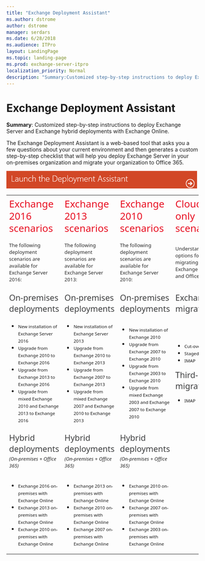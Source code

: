 ```yaml
---
title: "Exchange Deployment Assistant"
ms.author: dstrome
author: dstrome
manager: serdars
ms.date: 6/28/2018
ms.audience: ITPro
layout: LandingPage
ms.topic: landing-page
ms.prod: exchange-server-itpro
localization_priority: Normal
description: "Summary:Customized step-by-step instructions to deploy Exchange Server and Exchange hybrid deployments with Exchange Online."
---
```


# Exchange Deployment Assistant

 **Summary**: Customized step-by-step instructions to deploy Exchange Server and Exchange hybrid deployments with Exchange Online.

The Exchange  Deployment Assistant is a web-based tool that asks you a few questions about your current environment and then generates a custom step-by-step checklist that will help you deploy Exchange Server in your on-premises organization and migrate your organization to Office 365.

![Launch Deployment Assistant](media/ExchangeDeploymentAssistant.png)



<table style="text-align: left; width: 100%;" border="0"
 cellpadding="2" cellspacing="2">
  <tbody>
    <tr>
      <td>
      <h2
 style="border: 0px none ; margin: 4px 0px 15px; padding: 0px; font-family: &quot;Segoe UI Light&quot;,&quot;Segoe UI&quot;,&quot;Lucida Grande&quot;,Verdana,Arial,Helvetica,sans-serif; font-style: normal; font-variant: normal; font-weight: 100; font-size: 1.846em; line-height: 1.238; font-size-adjust: none; font-stretch: normal; color: rgb(232, 17, 35); height: auto; white-space: normal; overflow: visible; letter-spacing: normal; orphans: 2; text-align: start; text-indent: 0px; text-transform: none; widows: 2; word-spacing: 0px;">Exchange
2016 scenarios</h2>
      </td>
      <td>
      <h2
 style="border: 0px none ; margin: 4px 0px 15px; padding: 0px; font-family: &quot;Segoe UI Light&quot;,&quot;Segoe UI&quot;,&quot;Lucida Grande&quot;,Verdana,Arial,Helvetica,sans-serif; font-style: normal; font-variant: normal; font-weight: 100; font-size: 1.846em; line-height: 1.238; font-size-adjust: none; font-stretch: normal; color: rgb(232, 17, 35); height: auto; white-space: normal; overflow: visible; letter-spacing: normal; orphans: 2; text-align: start; text-indent: 0px; text-transform: none; widows: 2; word-spacing: 0px;">Exchange
2013 scenarios</h2>
      </td>
      <td>
      <h2
 style="border: 0px none ; margin: 4px 0px 15px; padding: 0px; font-family: &quot;Segoe UI Light&quot;,&quot;Segoe UI&quot;,&quot;Lucida Grande&quot;,Verdana,Arial,Helvetica,sans-serif; font-style: normal; font-variant: normal; font-weight: 100; font-size: 1.846em; line-height: 1.238; font-size-adjust: none; font-stretch: normal; color: rgb(232, 17, 35); height: auto; white-space: normal; overflow: visible; letter-spacing: normal; orphans: 2; text-align: start; text-indent: 0px; text-transform: none; widows: 2; word-spacing: 0px;">Exchange
2010 scenarios</h2>
      </td>
      <td>
      <h2
 style="border: 0px none ; margin: 4px 0px 15px; padding: 0px; font-family: &quot;Segoe UI Light&quot;,&quot;Segoe UI&quot;,&quot;Lucida Grande&quot;,Verdana,Arial,Helvetica,sans-serif; font-style: normal; font-variant: normal; font-weight: 100; font-size: 1.846em; line-height: 1.238; font-size-adjust: none; font-stretch: normal; color: rgb(232, 17, 35); height: auto; white-space: normal; overflow: visible; letter-spacing: normal; orphans: 2; text-align: start; text-indent: 0px; text-transform: none; widows: 2; word-spacing: 0px;">Cloud-only
scenarios</h2>
      </td>
    </tr>
    <tr>
      <td style="vertical-align: middle;">
      <p
 style="border: 0px none ; margin: 0px 0px 15px; padding: 0px; font-weight: 400; font-style: normal; font-family: &quot;Segoe UI&quot;,&quot;Lucida Grande&quot;,Verdana,Arial,Helvetica,sans-serif; color: rgb(42, 42, 42); font-size: 13.0093px; letter-spacing: normal; orphans: 2; text-align: start; text-indent: 0px; text-transform: none; white-space: normal; widows: 2; word-spacing: 0px;">The
following deployment scenarios are available for Exchange Server 2016:</p>
      </td>
      <td>
      <p
 style="border: 0px none ; margin: 0px 0px 15px; padding: 0px; font-weight: 400; font-style: normal; font-family: &quot;Segoe UI&quot;,&quot;Lucida Grande&quot;,Verdana,Arial,Helvetica,sans-serif; color: rgb(42, 42, 42); font-size: 13.0093px; letter-spacing: normal; orphans: 2; text-align: start; text-indent: 0px; text-transform: none; white-space: normal; widows: 2; word-spacing: 0px;">The
following deployment scenarios are available for Exchange Server 2013:</p>
      </td>
      <td>
      <p
 style="border: 0px none ; margin: 0px 0px 15px; padding: 0px; font-weight: 400; font-style: normal; font-family: &quot;Segoe UI&quot;,&quot;Lucida Grande&quot;,Verdana,Arial,Helvetica,sans-serif; color: rgb(42, 42, 42); font-size: 13.0093px; letter-spacing: normal; orphans: 2; text-align: start; text-indent: 0px; text-transform: none; white-space: normal; widows: 2; word-spacing: 0px;">The
following deployment scenarios are available for Exchange Server 2010:</p>
      </td>
      <td>
      <p
 style="border: 0px none ; margin: 0px 0px 15px; padding: 0px; font-weight: 400; font-style: normal; font-family: &quot;Segoe UI&quot;,&quot;Lucida Grande&quot;,Verdana,Arial,Helvetica,sans-serif; color: rgb(42, 42, 42); font-size: 13.0093px; letter-spacing: normal; orphans: 2; text-align: start; text-indent: 0px; text-transform: none; white-space: normal; widows: 2; word-spacing: 0px;">Understand
your options for migrating email to Exchange Online and Office 365:</p>
      </td>
    </tr>
    <tr>
      <td>
      <h3
 style="border: 0px none ; margin: 3px 0px; padding: 0px; font-family: &quot;Segoe UI Light&quot;,&quot;Segoe UI&quot;,&quot;Lucida Grande&quot;,Verdana,Arial,Helvetica,sans-serif; font-style: normal; font-variant: normal; font-weight: 100; font-size: 1.538em; line-height: normal; font-size-adjust: none; font-stretch: normal; color: rgb(64, 65, 66); height: auto; white-space: normal; overflow: visible; letter-spacing: normal; orphans: 2; text-align: start; text-indent: 0px; text-transform: none; widows: 2; word-spacing: 0px;">On-premises
deployments</h3>
      </td>
      <td>
      <h3
 style="border: 0px none ; margin: 3px 0px; padding: 0px; font-family: &quot;Segoe UI Light&quot;,&quot;Segoe UI&quot;,&quot;Lucida Grande&quot;,Verdana,Arial,Helvetica,sans-serif; font-style: normal; font-variant: normal; font-weight: 100; font-size: 1.538em; line-height: normal; font-size-adjust: none; font-stretch: normal; color: rgb(64, 65, 66); height: auto; white-space: normal; overflow: visible; letter-spacing: normal; orphans: 2; text-align: start; text-indent: 0px; text-transform: none; widows: 2; word-spacing: 0px;">On-premises
deployments</h3>
      </td>
      <td>
      <h3
 style="border: 0px none ; margin: 3px 0px; padding: 0px; font-family: &quot;Segoe UI Light&quot;,&quot;Segoe UI&quot;,&quot;Lucida Grande&quot;,Verdana,Arial,Helvetica,sans-serif; font-style: normal; font-variant: normal; font-weight: 100; font-size: 1.538em; line-height: normal; font-size-adjust: none; font-stretch: normal; color: rgb(64, 65, 66); height: auto; white-space: normal; overflow: visible; letter-spacing: normal; orphans: 2; text-align: start; text-indent: 0px; text-transform: none; widows: 2; word-spacing: 0px;">On-premises
deployments</h3>
      </td>
      <td>
      <h3
 style="border: 0px none ; margin: 3px 0px; padding: 0px; font-family: &quot;Segoe UI Light&quot;,&quot;Segoe UI&quot;,&quot;Lucida Grande&quot;,Verdana,Arial,Helvetica,sans-serif; font-style: normal; font-variant: normal; font-weight: 100; font-size: 1.538em; line-height: normal; font-size-adjust: none; font-stretch: normal; color: rgb(64, 65, 66); height: auto; white-space: normal; overflow: visible; letter-spacing: normal; orphans: 2; text-align: start; text-indent: 0px; text-transform: none; widows: 2; word-spacing: 0px;">Exchange
migrations</h3>
      </td>
    </tr>
    <tr>
      <td style="font-family: Segoe UI;">
      <ul>
        <li><small>New installation of Exchange Server 2016</small></li>
        <li><small>Upgrade from Exchange 2010 to Exchange
2016</small></li>
        <li><small>Upgrade from Exchange 2013 to Exchange
2016</small></li>
        <li><small>Upgrade from mixed Exchange 2010 and
Exchange 2013 to Exchange 2016</small></li>
      </ul>
      </td>
      <td style="font-family: Segoe UI;">
      <ul>
        <li><small>New installation of Exchange Server 2013</small></li>
        <li><small>Upgrade from Exchange 2010 to Exchange
2013</small></li>
        <li><small>Upgrade from Exchange 2007 to Exchange
2013</small></li>
        <li><small>Upgrade from mixed Exchange 2007 and
Exchange 2010 to Exchange 2013</small></li>
      </ul>
      </td>
      <td style="font-family: Segoe UI;">
      <ul>
        <li><small>New installation of Exchange 2010</small></li>
        <li><small>Upgrade from Exchange 2007 to Exchange
2010</small></li>
        <li><small>Upgrade from Exchange 2003 to Exchange
2010</small></li>
        <li><small>Upgrade from mixed Exchange 2003 and
Exchange 2007 to Exchange 2010</small></li>
      </ul>
      </td>
      <td>
      <ul style="font-family: Segoe UI;">
        <li><small>Cut-over</small></li>
        <li><small>Staged</small></li>
        <li><small>IMAP</small></li>
      </ul>
      <h3
 style="border: 0px none ; margin: 3px 0px; padding: 0px; font-family: &quot;Segoe UI Light&quot;,&quot;Segoe UI&quot;,&quot;Lucida Grande&quot;,Verdana,Arial,Helvetica,sans-serif; font-style: normal; font-variant: normal; font-weight: 100; font-size: 1.538em; line-height: normal; font-size-adjust: none; font-stretch: normal; color: rgb(64, 65, 66); height: auto; white-space: normal; overflow: visible; letter-spacing: normal; orphans: 2; text-align: start; text-indent: 0px; text-transform: none; widows: 2; word-spacing: 0px;">Third-party
migrations</h3>
      <ul style="font-family: Segoe UI;">
        <li><small>IMAP</small></li>
      </ul>
      </td>
    </tr>
    <tr>
      <td>
      <h3
 style="border: 0px none ; margin: 3px 0px; padding: 0px; font-family: &quot;Segoe UI Light&quot;,&quot;Segoe UI&quot;,&quot;Lucida Grande&quot;,Verdana,Arial,Helvetica,sans-serif; font-style: normal; font-variant: normal; font-weight: 100; font-size: 1.538em; line-height: normal; font-size-adjust: none; font-stretch: normal; color: rgb(64, 65, 66); height: auto; white-space: normal; overflow: visible; letter-spacing: normal; orphans: 2; text-align: start; text-indent: 0px; text-transform: none; widows: 2; word-spacing: 0px;">Hybrid
deployments</h3>
      <p
 style="border: 0px none ; margin: 0px 0px 15px; padding: 0px; font-weight: 400; font-style: normal; font-family: &quot;Segoe UI&quot;,&quot;Lucida Grande&quot;,Verdana,Arial,Helvetica,sans-serif; color: rgb(42, 42, 42); font-size: 13.0093px; letter-spacing: normal; orphans: 2; text-align: start; text-indent: 0px; text-transform: none; white-space: normal; widows: 2; word-spacing: 0px;"><em
 style="border: 0px none ; margin: 0px; padding: 0px; font-weight: inherit; font-style: italic; font-family: inherit;">(On-premises
+ Office 365)</em></p>
      </td>
      <td>
      <h3
 style="border: 0px none ; margin: 3px 0px; padding: 0px; font-family: &quot;Segoe UI Light&quot;,&quot;Segoe UI&quot;,&quot;Lucida Grande&quot;,Verdana,Arial,Helvetica,sans-serif; font-style: normal; font-variant: normal; font-weight: 100; font-size: 1.538em; line-height: normal; font-size-adjust: none; font-stretch: normal; color: rgb(64, 65, 66); height: auto; white-space: normal; overflow: visible; letter-spacing: normal; orphans: 2; text-align: start; text-indent: 0px; text-transform: none; widows: 2; word-spacing: 0px;">Hybrid
deployments</h3>
      <p
 style="border: 0px none ; margin: 0px 0px 15px; padding: 0px; font-weight: 400; font-style: normal; font-family: &quot;Segoe UI&quot;,&quot;Lucida Grande&quot;,Verdana,Arial,Helvetica,sans-serif; color: rgb(42, 42, 42); font-size: 13.0093px; letter-spacing: normal; orphans: 2; text-align: start; text-indent: 0px; text-transform: none; white-space: normal; widows: 2; word-spacing: 0px;"><em
 style="border: 0px none ; margin: 0px; padding: 0px; font-weight: inherit; font-style: italic; font-family: inherit;">(On-premises
+ Office 365)</em></p>
      </td>
      <td>
      <h3
 style="border: 0px none ; margin: 3px 0px; padding: 0px; font-family: &quot;Segoe UI Light&quot;,&quot;Segoe UI&quot;,&quot;Lucida Grande&quot;,Verdana,Arial,Helvetica,sans-serif; font-style: normal; font-variant: normal; font-weight: 100; font-size: 1.538em; line-height: normal; font-size-adjust: none; font-stretch: normal; color: rgb(64, 65, 66); height: auto; white-space: normal; overflow: visible; letter-spacing: normal; orphans: 2; text-align: start; text-indent: 0px; text-transform: none; widows: 2; word-spacing: 0px;">Hybrid
deployments</h3>
      <p
 style="border: 0px none ; margin: 0px 0px 15px; padding: 0px; font-weight: 400; font-style: normal; font-family: &quot;Segoe UI&quot;,&quot;Lucida Grande&quot;,Verdana,Arial,Helvetica,sans-serif; color: rgb(42, 42, 42); font-size: 13.0093px; letter-spacing: normal; orphans: 2; text-align: start; text-indent: 0px; text-transform: none; white-space: normal; widows: 2; word-spacing: 0px;"><em
 style="border: 0px none ; margin: 0px; padding: 0px; font-weight: inherit; font-style: italic; font-family: inherit;">(On-premises
+ Office 365)<span>&nbsp;</span></em></p>
      </td>
      <td></td>
    </tr>
    <tr>
      <td style="font-family: Segoe UI;">
      <ul>
        <li><small>Exchange 2016 on-premises with Exchange
Online</small></li>
        <li><small>Exchange 2013 on-premises with Exchange
Online</small></li>
        <li><small>Exchange 2010 on-premises with Exchange
Online</small></li>
      </ul>
      </td>
      <td style="font-family: Segoe UI;">
      <ul>
        <li><small>Exchange 2013 on-premises with Exchange
Online</small></li>
        <li><small>Exchange 2010 on-premises with Exchange
Online</small></li>
        <li><small>Exchange 2007 on-premises with Exchange
Online</small></li>
      </ul>
      </td>
      <td style="font-family: Segoe UI;">
      <ul>
        <li><small>Exchange 2010 on-premises with Exchange
Online</small></li>
        <li><small>Exchange 2007 on-premises with Exchange
Online</small></li>
        <li><small>Exchange 2003 on-premises with Exchange
Online</small></li>
      </ul>
      </td>
      <td></td>
    </tr>
  </tbody>
</table>
